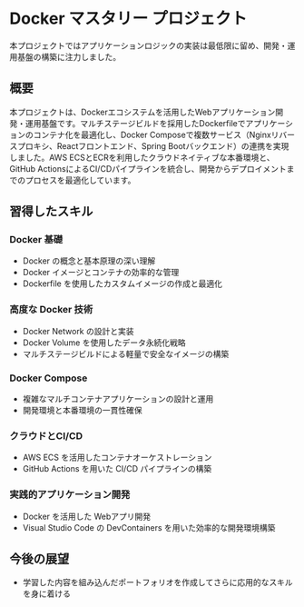 # Docker マスタリー プロジェクト
本プロジェクトではアプリケーションロジックの実装は最低限に留め、開発・運用基盤の構築に注力しました。

## 概要

本プロジェクトは、Dockerエコシステムを活用したWebアプリケーション開発・運用基盤です。マルチステージビルドを採用したDockerfileでアプリケーションのコンテナ化を最適化し、Docker Composeで複数サービス（Nginxリバースプロキシ、Reactフロントエンド、Spring Bootバックエンド）の連携を実現しました。AWS ECSとECRを利用したクラウドネイティブな本番環境と、GitHub ActionsによるCI/CDパイプラインを統合し、開発からデプロイメントまでのプロセスを最適化しています。

## 習得したスキル

### Docker 基礎
- Docker の概念と基本原理の深い理解
- Docker イメージとコンテナの効率的な管理
- Dockerfile を使用したカスタムイメージの作成と最適化

### 高度な Docker 技術
- Docker Network の設計と実装
- Docker Volume を使用したデータ永続化戦略
- マルチステージビルドによる軽量で安全なイメージの構築

### Docker Compose
- 複雑なマルチコンテナアプリケーションの設計と運用
- 開発環境と本番環境の一貫性確保

### クラウドとCI/CD
- AWS ECS を活用したコンテナオーケストレーション
- GitHub Actions を用いた CI/CD パイプラインの構築

### 実践的アプリケーション開発
- Docker を活用した Webアプリ開発
- Visual Studio Code の DevContainers を用いた効率的な開発環境構築

## 今後の展望
- 学習した内容を組み込んだポートフォリオを作成してさらに応用的なスキルを身に着ける
